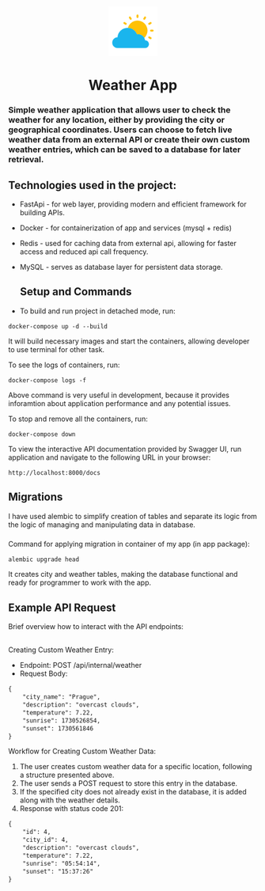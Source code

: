 <div align="center">
  <img src="weather_icon.svg" alt="Weather Icon" width="100" />  
  <h1>Weather App</h1>
</div>

### Simple weather application that allows user to check the weather for any location, either by  providing the city or geographical coordinates. Users can choose to fetch live weather data from an external API or create their own custom weather entries, which can be saved to a database for later retrieval.

## Technologies used in the project:
- FastApi - for web layer, providing modern and efficient framework for building APIs. 
- Docker - for containerization of app and services (mysql + redis)
- Redis - used for caching data from external api, allowing for faster access and reduced api call frequency. 
- MySQL - serves as database layer for persistent data storage.

  ## Setup and Commands
- To build and run project in detached mode, run:
```
docker-compose up -d --build
```
It will build necessary images and start the containers, allowing developer to use terminal for other task.

To see the logs of containers, run:
```
docker-compose logs -f
```
Above command is very useful in development, because it provides inforamtion about application performance and any potential issues. 

To stop and remove all the containers, run:
```
docker-compose down
```

To view the interactive API documentation provided by Swagger UI, run application and navigate to the following URL in your browser:
```
http://localhost:8000/docs
```

## Migrations
I have used alembic to simplify creation of tables and separate its logic from the logic of managing and manipulating data in database. 
### 
Command for applying migration in container of my app (in app package):
```
alembic upgrade head
```
It creates city and weather tables, making the database functional and ready for programmer to work with the app.

## Example API Request
Brief overview how to interact with the API endpoints:
##
Creating Custom Weather Entry:
- Endpoint: POST /api/internal/weather
- Request Body:
```
{
    "city_name": "Prague",
    "description": "overcast clouds",
    "temperature": 7.22,
    "sunrise": 1730526854,
    "sunset": 1730561846
}
```

Workflow for Creating Custom Weather Data:
1. The user creates custom weather data for a specific location, following a structure presented above.
2. The user sends a POST request to store this entry in the database.
3. If the specified city does not already exist in the database, it is added along with the weather details.
4. Response with status code 201:
```
{
    "id": 4,
    "city_id": 4,
    "description": "overcast clouds",
    "temperature": 7.22,
    "sunrise": "05:54:14",
    "sunset": "15:37:26"
}
```






